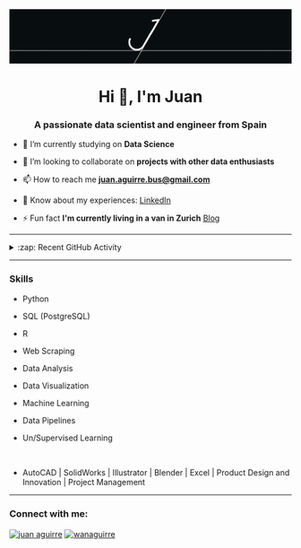 <img src="https://github.com/wanaguirre/wanaguirre/blob/main/1_gif.gif">

<h1 align="center">Hi 👋, I'm Juan</h1>
<h3 align="center">A passionate data scientist and engineer from Spain</h3>

- 🔭 I’m currently studying on **Data Science**

- 👯 I’m looking to collaborate on **projects with other data enthusiasts**

- 📫 How to reach me **juan.aguirre.bus@gmail.com**

- 📄 Know about my experiences: [LinkedIn](https://www.linkedin.com/in/juan-aguirre-c/)

- ⚡ Fun fact **I'm currently living in a van in Zurich** [Blog](https://juanacfree.medium.com/)

---

<details>
  <summary>:zap: Recent GitHub Activity</summary>
  
<!--START_SECTION:activity-->
<!--END_SECTION:activity-->
</details>

---
  
### Skills
* Python
* SQL (PostgreSQL)
* R


* Web Scraping
* Data Analysis
* Data Visualization
* Machine Learning
* Data Pipelines
* Un/Supervised Learning

<br>

* AutoCAD | SolidWorks | Illustrator | Blender | Excel | Product Design and Innovation | Project Management

---

<h3 align="left">Connect with me:</h3>
<p align="left">
<a href="https://www.linkedin.com/in/juan-aguirre-c/" target="blank"><img align="center" src="https://raw.githubusercontent.com/rahuldkjain/github-profile-readme-generator/master/src/images/icons/Social/linked-in-alt.svg" alt="juan aguirre" height="30" width="40" /></a>
<a href="https://kaggle.com/wanaguirre" target="blank"><img align="center" src="https://raw.githubusercontent.com/rahuldkjain/github-profile-readme-generator/master/src/images/icons/Social/kaggle.svg" alt="wanaguirre" height="30" width="40" /></a>

